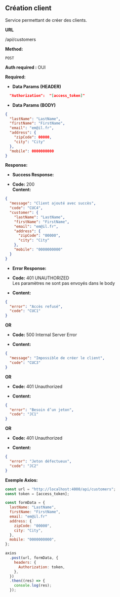 ## **Création client**

Service permettant de créer des clients.

**URL**

/api/customers

**Method:**

`POST`

**Auth required :** OUI

**Required:**

- **Data Params (HEADER)**

```json
  "Authorization":  "[access_token]"
```

- **Data Params (BODY)**

```json
{
  "lastName": "LastName",
  "firstName": "FirstName",
  "email": "em@il.fr",
  "address": {
    "zipCode": 00000,
    "city": "City"
  },
  "mobile": 0000000000
}
```

**Response:**

- **Success Response:**

- **Code:** 200 <br />
  **Content:**

```json
{
  "message": "Client ajouté avec succès",
  "code": "CUC4",
  "customer": {
    "lastName": "LastName",
    "firstName": "FirstName",
    "email": "em@il.fr",
    "address": {
      "zipCode": "00000",
      "city": "City"
    },
    "mobile": "0000000000"
  }
}
```

- **Error Response:**

- **Code:** 401 UNAUTHORIZED <br />
  Les paramètres ne sont pas envoyés dans le body

- **Content:**

```json
{
  "error": "Accès refusé",
  "code": "CUC1"
}
```

**OR**

- **Code:** 500 Internal Server Error <br />

- **Content:**

```json
{
  "message": "Impossible de créer le client",
  "code": "CUC3"
}
```

**OR**

- **Code:** 401 Unauthorized <br />

- **Content:**

```json
{
  "error": "Besoin d’un jeton",
  "code": "JC1"
}
```

**OR**

- **Code:** 401 Unauthorized <br />

- **Content:**

```json
{
  "error": "Jeton défectueux",
  "code": "JC2"
}
```

**Exemple Axios:**

```js
const url = "http://localhost:4000/api/customers";
const token = [access_token];

const formData = {
  lastName: "LastName",
  firstName: "FirstName",
  email: "em@il.fr"
  address: {
    zipCode: "00000",
    city: "City",
  },
  mobile: "0000000000",
};

axios
  .post(url, formData, {
    headers: {
      Authorization: token,
    },
  })
  .then((res) => {
    console.log(res);
  });
```
